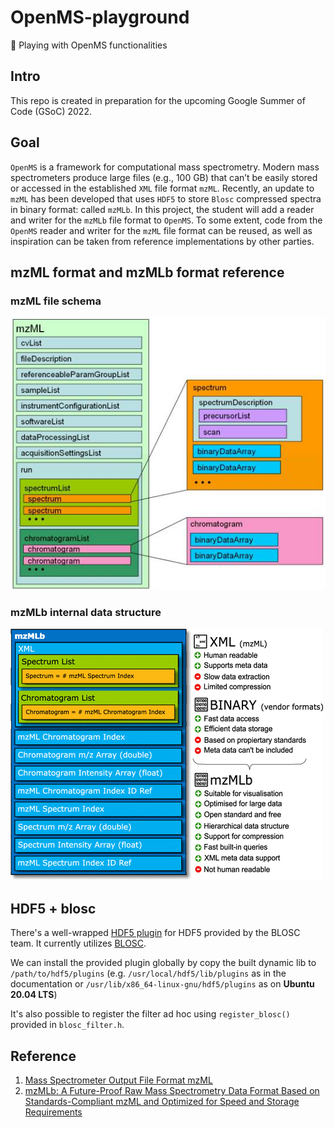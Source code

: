 # OpenMS-playground
🎢 Playing with OpenMS functionalities

## Intro

This repo is created in preparation for the upcoming Google Summer of Code (GSoC) 2022.

## Goal

`OpenMS` is a framework for computational mass spectrometry. Modern mass spectrometers produce large files (e.g., 100 GB) that can’t be easily stored or accessed in the established `XML` file format `mzML`. Recently, an update to `mzML` has been developed that uses `HDF5` to store `Blosc` compressed spectra in binary format: called `mzMLb`.
In this project, the student will add a reader and writer for the `mzMLb` file format to `OpenMS`. To some extent, code from the `OpenMS` reader and writer for the `mzML` file format can be reused, as well as inspiration can be taken from reference implementations by other parties.

## mzML format and mzMLb format reference

### mzML file schema

![mzML schema](img/20220416170157.png)

### mzMLb internal data structure

![mzMLb internal data structure](img/20220416170245.png)

## HDF5 + blosc

There's a well-wrapped [HDF5 plugin](https://github.com/Blosc/hdf5-blosc) for
HDF5 provided by the BLOSC team. It currently utilizes [BLOSC](https://github.com/Blosc/c-blosc).

We can install the provided plugin globally by copy the built dynamic lib to
`/path/to/hdf5/plugins` (e.g. `/usr/local/hdf5/lib/plugins` as in the documentation
 or `/usr/lib/x86_64-linux-gnu/hdf5/plugins` as on **Ubuntu 20.04 LTS**)

It's also possible to register the filter ad hoc using `register_blosc()` provided
in `blosc_filter.h`.

## Reference

1. [Mass Spectrometer Output File Format mzML](https://www.ncbi.nlm.nih.gov/pmc/articles/PMC3073315/)
2. [mzMLb: A Future-Proof Raw Mass Spectrometry Data Format Based on Standards-Compliant mzML and Optimized for Speed and Storage Requirements](https://pubs.acs.org/doi/10.1021/acs.jproteome.0c00192)
